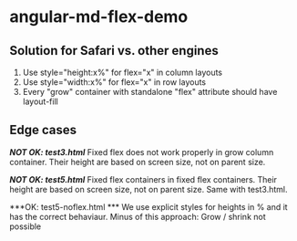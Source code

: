 # angular-md-flex-demo
## Solution for Safari vs. other engines

1. Use style="height:x%" for flex="x" in column layouts
2. Use style="width:x%" for flex="x" in row layouts
3. Every "grow" container with standalone "flex" attribute should have layout-fill


## Edge cases

***NOT OK: test3.html***
Fixed flex does not work properly in grow column container. Their height are based on screen size, not on parent size.

***NOT OK: test5.html***
Fixed flex containers in fixed flex containers. Their height are based on screen size, not on parent size. Same with test3.html.

***OK: test5-noflex.html ***
We use explicit styles for heights in % and it has the correct behaviaur.
Minus of this approach: Grow / shrink not possible